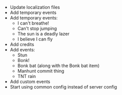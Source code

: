 - Update localization files
- Add temporary events  
- Add temporary events:
  * I can't breathe!
  * Can't stop jumping
  * The sun is a deadly lazer
  * I believe I can fly
- Add credits
- Add events:
    * Stun
    * Bonk!
    * Bonk bat (along with the Bonk bat item)
    * Manhunt commit thing
    * TNT rain
- Add custom events
- Start using common config instead of server config
